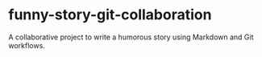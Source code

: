 # funny-story-git-collaboration
A collaborative project to write a humorous story using Markdown and Git workflows.
